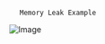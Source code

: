 ` ` ` 
Memory Leak Example
` ` ` 

![Image](https://github.com/user-attachments/assets/a771307c-d1eb-4720-b146-755f87028fbf)